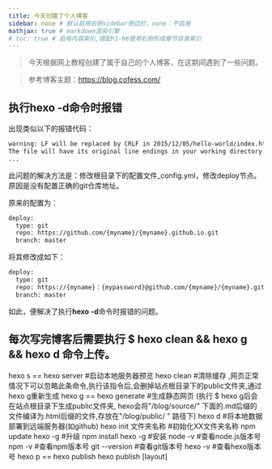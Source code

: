 ```yaml
---
title: 今天创建了个人博客
sidebar: none # 默认启用右侧sidebar侧边栏，none：不启用
mathjax: true # markdown渲染引擎
# toc: true # 启用内容索引,搭配h1-h6使用右侧形成章节目录索引
---
```

 > 今天根据网上教程创建了属于自己的个人博客，在这期间遇到了一些问题。

 > 参考博客主题：https://blog.cofess.com/

## 执行**hexo -d**命令时报错

出现类似以下的报错代码：

``` bash
warning: LF will be replaced by CRLF in 2015/12/05/hello-world/index.html.
The file will have its original line endings in your working directory.
...
```

此问题的解决方法是：修改根目录下的配置文件_config.yml，修改deploy节点。原因是没有配置正确的git仓库地址。

原来的配置为：

``` bash
deploy:
  type: git
  repo: https://github.com/{myname}/{myname}.github.io.git
  branch: master
```

将其修改成如下：  

``` bash
deploy:
  type: git
  repo: https://{myname}：{mypassword}@github.com/{myname}/{myname}.github.io.git
  branch: master
```

如此，便解决了执行**hexo -d**命令时报错的问题。

## 每次写完博客后需要执行 $ hexo clean && hexo g && hexo d 命令上传。
hexo s == hexo server #启动本地服务器预览
hexo clean #清除缓存 ,网页正常情况下可以忽略此条命令,执行该指令后,会删掉站点根目录下的public文件夹,通过hexo g重新生成
hexo g == hexo generate #生成静态网页  (执行 $ hexo g后会在站点根目录下生成public文件夹, hexo会将"/blog/source/"   下面的.md后缀的文件编译为.html后缀的文件,存放在"/blog/public/ "   路径下)
hexo d #将本地数据部署到远端服务器(如github)
hexo init 文件夹名称 #初始化XX文件夹名称
npm update hexo -g  #升级
npm install hexo -g #安装
node -v          #查看node.js版本号
npm -v        #查看npm版本号
git --version  #查看git版本号
hexo -v      #查看hexo版本号
hexo p == hexo publish
hexo publish [layout] <title>   #通过 publish 命令将草稿移动到 source/_posts 文件夹,如:$ hexo publish [layout] <title>,草稿默认是不会显示在页面中的，可在执行时加上 --draft 参数，或是把 render_drafts 参数设为 true来预览草稿。

hexo n "我的博客" == hexo new "我的博客"  #新建文章
hexo new aaa "bbb"  # 新建一篇文章,文章名称和标题分别为bbb.md 和 bbb.   文章采用aaa布局,  此时会在站点根目录下的---->source----->_post文件夹下生成bbb.md文件,  bbb.md文件的顶部(-----分割线上方区域,也称作Front matter区),生成
``` bash
layout : aaa
title:
date:
```

不要执行  hexo clean && hexo g 会清除一些自己创建在 public 目录下的文件(自己添加的grace主题的about模块)。
每次修改和上传新博客时，执行 hexo d 命令就行了。

## 博客文件地址在 source/_posts/目录下。

## 网络博客主题模板：

### 更换模板方法(例：更换 grace 模板)

``` bash
$ git clone https://github.com/buhuo00/hexo-theme-grace themes/grace
```

再到_config.yml配置文件中修改模板参数theme为  theme： grace

## git指令备忘
git branch              查看当前所属分支 master/hexo
git branch -a           查看所有分支
git checkout hexo        切换到某一分支(hexo填写要切换的分支名称）

git add .                添加修改代码到缓存（注意最后的"."前面有个空格
git commit -m "xxx"      添加提交代码的备注（xxx为本次提交代码的备注）
git push origin hexo     提交代码到指定分支（hexo为要提交代码的分支名称）

------------------

<p style="font-size: 2rem;text-align:center;">
	END
</p>
